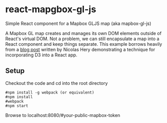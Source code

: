# react-mapgbox-gl-js
Simple React component for a Mapbox GLJS map (aka mapbox-gl-js)

A Mapbox GL map creates and manages its own DOM elements outside of React's virtual DOM.  Not a problem, we can still encapsulate a map into a React component and keep things separate. This example borrows heavily from a [blog post](http://nicolashery.com/integrating-d3js-visualizations-in-a-react-app/) written by Nicolas Hery demonstrating a technique for incorporating D3 into a React app.

## Setup
Checkout the code and cd into the root directory
```
#npm install -g webpack (or equivalent)
#npm install
#webpack
#npm start
```
Browse to localhost:8080/#your-public-mapbox-token

